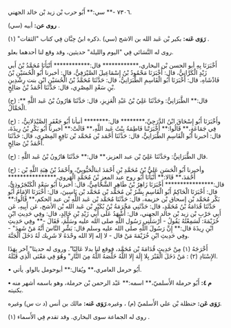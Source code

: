 ٧٣٠٦ -** سي:** أَبُو حرب بْن زيد بْن خالد الجهني.

**روى عن:** أبيه (سي) .

**رَوَى عَنه:** بكير بْن عَبد الله بن الاشج (سي) .ذكره ابنُ حِبَّان فِي كتاب "الثقات" (١) .

روى له النَّسَائي فِي "اليوم والليلة" حديثين، وقد وقع لنا أحدهما بعلو.

أَخْبَرَنَا بِهِ أبو الحسن بْن البخاري،************ قال:************ أَنْبَأَنَا مُحَمَّدُ بْنُ أَبي زَيْدٍ الْكَرَّانِيُّ، قال: أَخْبَرَنَا مَحْمُودُ بْنُ إِسْمَاعِيلَ الصَّيْرَفِيُّ، قال: أخبرنا أَبُو الْحُسَيْنِ بْنُ فَاذْشَاهِ، قال: أَخْبَرَنَا أَبُو الْقَاسِمِ الطَّبَرَانِيُّ، قال: حَدَّثَنَا مُحَمَّدُ بْنُ الْحُسَيْنِ ابْن بنت رِشْدِينِ بْنِ سَعْدٍ المِصْرِي، قال: حَدَّثَنَا أَحْمَدُ بْنُ صَالِحٍ.

(ح) :** قال:** الطَّبَرَانِيُّ: وحَدَّثَنَا عَلِيُ بْنُ عَبْدِ الْعَزِيزِ، قال: حَدَّثَنَا هَارُونُ بْنُ عَبد اللَّهِ الْحَمَّالُ.

(ح) : وأَخْبَرَنَا أَبُو إِسْحَاقَ ابْنُ الدَّرَجِيِّ،******** قال:******** أنبأنا أَبُو جَعْفَرٍ الصَّيْدَلانِيُّ، فِي جَمَاعَةٍ،** قَالُوا:** أَخْبَرَتْنا فَاطِمَةُ بِنْتُ عَبد اللَّهِ،** قَالَتْ:** أخبرنا أَبُو بَكْرِ بْنُ رِيذَةَ، قال: أخبرنا أَبُو الْقَاسِمِ الطَّبَرَانِيُّ، قال: حَدَّثَنَا أَحْمَد بْن مُحَمَّد بْن نَافِعٍ المِصْرِي، قال: حَدَّثَنَا أَحْمَدُ بْنُ صَالِحٍ.

(ح) : قال الطَّبَرَانِيُّ: وحَدَّثَنَا عَلِيّ بْن عبد العزيز،** قال:** حَدَّثَنَا هَارُونُ بْنُ عَبد اللَّهِ.

(ح) : وأخبرنا أَبُو الْحَسَنِ عَلِيُّ بْنُ مُحَمَّدِ بْنِ أَحْمَدَ ابنالْحَبُّوبِيِّ، وأَحْمَدُ بْنُ هِبَةِ اللَّهِ بْن أَحْمَدَ،** قَالا:** أَنْبَأَنَا أَبُو روح عبد المعز بْنُ مُحَمَّدٍ الْهَروي،**************** قال:**************** أَخْبَرَنَا زَاهِرُ بْنُ طَاهِرٍ الشَّحَّامِيُّ، قال: أخبرنا أَبُو سَعْدٍ الْكَنْجَرُوذِيُّ، قال: أَخْبَرَنَا الْحَاكِمُ أَبُو الْقَاسِمِ بِشْرُ بْن مُحَمَّد بْن مُحَمَّد بْن يَاسِينَ، قال: أَخْبَرَنَا الإِمَامُ أَبُو بَكْر مُحَمَّد بْن إسحاق بْن خزيمة، قال: حَدَّثَنَا مُحَمَّد بْن عَبد اللَّهِ بْن عبد الحكم،** قَالُوا:** حَدَّثَنَا قُدَامَةُ بْنُ مُحَمَّدٍ، قال: حَدَّثَنِي مَخْرَمَةُ بْنُ بُكَيْرٍ بْن عَبد الله بْن الأشج، عَن أَبِيهِ، عَن أَبِي حَرْبِ بْن زيد بْن خالد الجهني، قال: أَشْهَدُ عَلَى أَبِي زَيْدِ بْنِ خَالِدٍ، قال: وفِي حَدِيثِ ابْنِ خُزَيْمَةَ: لَسَمِعْتُهُ يَقُولُ - أَرْسَلَنِي رَسُول اللَّهِ صلى الله عليه وسَلَّمَ، فَقَالَ -** وفِي حَدِيثِ ابْنِ رِيذَةَ قال:** إِنَّ رَسُولَ اللَّهِ صلى الله عليه وسلم قال: بَشِّرِ النَّاسَ أَنَّهُ مَنْ شَهِدَ" - وفِي حَدِيثِ ابْنِ خُزَيْمَةَ مَنْ قال - لا إله إلا الله وحْدَهُ لا شَرِيك لَهُ دَخَلَ الْجَنَّةَ.

أَخْرَجَهُ (١) مِنْ حَدِيثِ قُدَامَةَ بْن مُحَمَّد، فوقع لنا بدلا عَالِيًا". وروى له حديثا" آخر بِهَذَا الإِسْنَادِ (٢) : مَنْ دَخَلَ الْقَبْرَ بِلا إِلَهَ إِلا اللَّهُ خَلَّصَهُ اللَّهُ مِنَ النَّارِ" وهُوَ فِي مَعْنَى الَّذِي قَبْلَهُ.

• أَبُو حرمل العامري،** ويُقال:** أبوحومل بالواو. يأتي.

**• م ٤:** أَبُو حرملة الأَسلميّ،** اسمه:** عَبْد الرحمن بْن حرملة، وهو باسمه أشهر منه بكنيته.

**رَوَى عَن:** حنظلة بْن علي الأَسلميّ (م) ، وغيره.**رَوَى عَنه:** مالك بن أنس (د ت س) وغيره.

روى له الجماعة سوى البخاري. وقد تقدم فِي الأَسماء (١) .